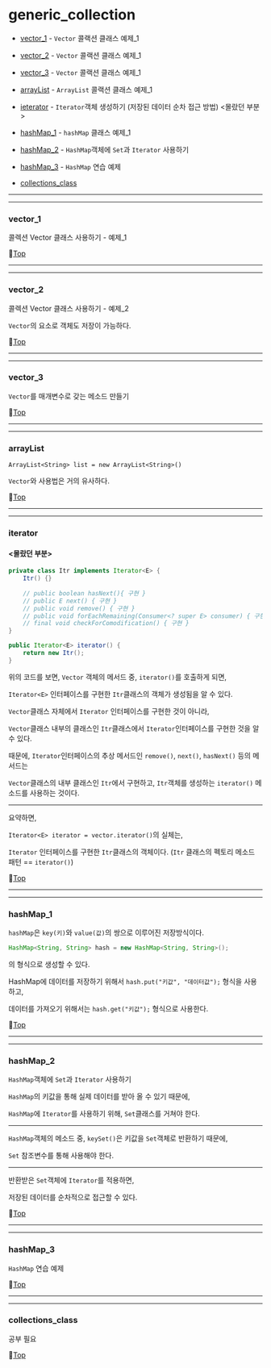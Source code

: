 # generic_collection

* [vector_1](#vector_1) - ``Vector`` 콜랙션 클래스 예제_1


* [vector_2](#vector_2) - ``Vector`` 콜랙션 클래스 예제_1


* [vector_3](#vector_3) - ``Vector`` 콜랙션 클래스 예제_1


* [arrayList](#arraylist) - ``ArrayList`` 콜랙션 클래스 예제_1


* [ieterator](#iterator) - ``Iterator``객체 생성하기 (저장된 데이터 순차 접근 방법) <몰랐던 부분>


* [hashMap_1](#hashmap_1) - ``hashMap`` 클래스 예제_1


* [hashMap_2](#hashmap_2) - ``HashMap``객체에 ``Set``과 ``Iterator`` 사용하기


* [hashMap_3](#hashmap_3) - ``HashMap`` 연습 예제


* [collections_class](#collections_class)

---
---

### vector_1

콜렉션 Vector 클래스 사용하기 - 예제_1

:camel:[Top](#generic_collection)

---
---

### vector_2

콜렉션 Vector 클래스 사용하기 - 예제_2

``Vector``의 요소로 객체도 저장이 가능하다.

:camel:[Top](#generic_collection)

---
---

### vector_3

``Vector``를 매개변수로 갖는 메소드 만들기

:camel:[Top](#generic_collection)

---
---

### arrayList

``ArrayList<String> list = new ArrayList<String>()``

``Vector``와 사용법은 거의 유사하다.

:camel:[Top](#generic_collection)

---
---

### iterator
#### <몰랐던 부분>

```java
private class Itr implements Iterator<E> {
	Itr() {}
	
	// public boolean hasNext(){ 구현 }
	// public E next() { 구현 }
	// public void remove() { 구현 }
	// public void forEachRemaining(Consumer<? super E> consumer) { 구현 }
	// final void checkForComodification() { 구현 }
}
```

```java
public Iterator<E> iterator() {
    return new Itr();
}
```

위의 코드를 보면, ``Vector`` 객체의 메서드 중, ``iterator()``를 호출하게 되면,

``Iterator<E>`` 인터페이스를 구현한 ``Itr``클래스의 객체가 생성됨을 알 수 있다.

``Vector``클래스 자체에서 ``Iterator`` 인터페이스를 구현한 것이 아니라,

``Vector``클래스 내부의 클래스인 ``Itr``클래스에서 ``Iterator``인터페이스를 구현한 것을 알 수 있다.

때문에, ``Iterator``인터페이스의 추상 메서드인 ``remove()``, ``next()``, ``hasNext()`` 등의 메서드는

``Vector``클래스의 내부 클래스인 ``Itr``에서 구현하고, ``Itr``객체를 생성하는 ``iterator()`` 메소드를 사용하는 것이다.

---

요약하면,

``Iterator<E> iterator = vector.iterator()``의 실체는,

``Iterator`` 인터페이스를 구현한 ``Itr``클래스의 객체이다. (``Itr`` 클래스의 펙토리 메소드 패턴 == ``iterator()``)

:camel:[Top](#generic_collection)

---
---

### hashMap_1

``hashMap``은 ``key(키)``와 ``value(값)``의 쌍으로 이루어진 저장방식이다.

```java
HashMap<String, String> hash = new HashMap<String, String>();
```

의 형식으로 생성할 수 있다.

HashMap에 데이터를 저장하기 위해서 ``hash.put("키값", "데이터값");`` 형식을 사용하고,

데이터를 가져오기 위해서는 ``hash.get("키값");`` 형식으로 사용한다. 

:camel:[Top](#generic_collection)

---
---

### hashMap_2

``HashMap``객체에 ``Set``과 ``Iterator`` 사용하기

``HashMap``의 키값을 통해 실제 데이터를 받아 올 수 있기 때문에,

``HashMap``에 ``Iterator``를 사용하기 위해, ``Set``클래스를 거쳐야 한다.

---

``HashMap``객체의 메소드 중, ``keySet()``은 키값을 ``Set``객체로 반환하기 때문에,

``Set`` 참조변수를 통해 사용해야 한다.

---

반환받은 ``Set``객체에 ``Iterator``를 적용하면,

저장된 데이터를 순차적으로 접근할 수 있다.

:camel:[Top](#generic_collection)

---
---

### hashMap_3

``HashMap`` 연습 예제

:camel:[Top](#generic_collection)

---
---

### collections_class

공부 필요

:camel:[Top](#generic_collection)